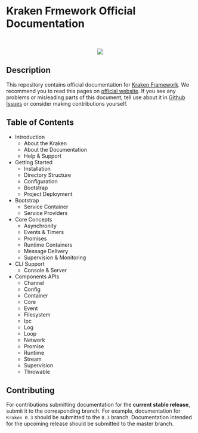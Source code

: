 # Kraken Frmework Official Documentation

<br>
<p align="center">
<img src="https://avatars2.githubusercontent.com/u/15938282?v=3&s=150" />
</p>

## Description

This repository contains official documentation for [Kraken Framework](https://github.com/kraken-php/framework). We recommend you to read this pages on [official website](http://kraken-php.com/docs). If you see any problems or misleading parts of this document, tell use about it in [Github Issues](https://github.com/kraken-php/docs/issues) or consider making contributions yourself.

## Table of Contents

- Introduction
    - About the Kraken
    - About the Documentation
    - Help & Support
- Getting Started
    - Installation
    - Directory Structure
    - Configuration
    - Bootstrap
    - Project Deployment
- Bootstrap
    - Service Container
    - Service Providers
- Core Concepts
    - Asynchronity
    - Events & Timers
    - Promises
    - Runtime Containers
    - Message Delivery
    - Supervision & Monitoring
- CLI Support
    - Console & Server
- Components APIs
    - Channel
    - Config
    - Container
    - Core
    - Event
    - Filesystem
    - Ipc
    - Log
    - Loop
    - Network
    - Promise
    - Runtime
    - Stream
    - Supervision
    - Throwable

## Contributing

For contributions submitting documentation for the **current stable release**, submit it to the corresponding branch. For example, documentation for `Kraken 0.3` should be submitted to the `0.3` branch. Documentation intended for the upcoming release should be submitted to the master branch.
